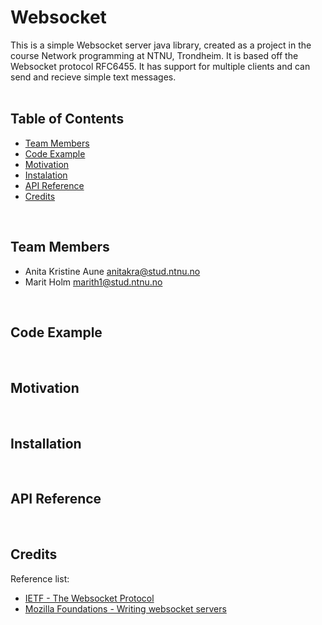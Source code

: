 # Websocket
This is a simple Websocket server java library, created as a project in the course Network programming at NTNU, Trondheim. It is based off the Websocket protocol RFC6455. It has support for multiple clients and can send and recieve simple text messages. 
<br>
<br>
## Table of Contents
* [Team Members](#team-members)
* [Code Example](#code)
* [Motivation](#motivation)
* [Instalation](#installation)
* [API Reference](#api)
* [Credits](#credits)
<br>

## <a name="team-members"></a>Team Members
* Anita Kristine Aune <anitakra@stud.ntnu.no>
* Marit Holm <marith1@stud.ntnu.no>
<br>

## <a name="code"></a>Code Example
<br>

## <a name="motivation"></a>Motivation
<br>

## <a name="intallation"></a>Installation
<br>

## <a name="api"></a>API Reference
<br>

## <a name="credits"></a>Credits
Reference list: 
* <a href=https://tools.ietf.org/html/rfc6455>IETF - The Websocket Protocol</a>
* <a href=https://developer.mozilla.org/en-US/docs/Web/API/WebSockets_API/Writing_WebSocket_servers>Mozilla Foundations - Writing websocket servers</a>
<br>






